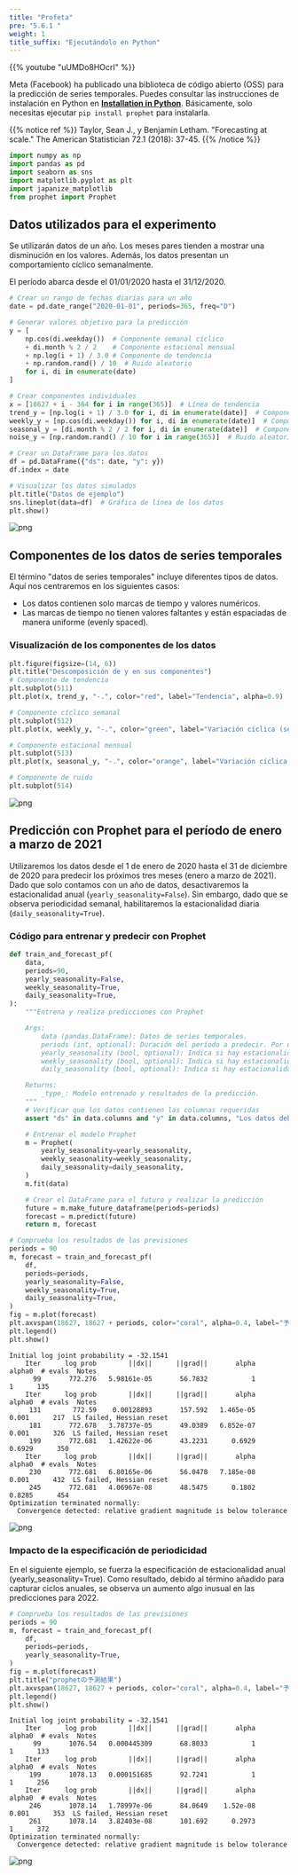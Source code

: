 ```yaml
---
title: "Profeta"
pre: "5.6.1 "
weight: 1
title_suffix: "Ejecutándolo en Python"
---
```


{{% youtube "uUMDo8HOcrI" %}}

Meta (Facebook) ha publicado una biblioteca de código abierto (OSS) para la predicción de series temporales. Puedes consultar las instrucciones de instalación en Python en [**Installation in Python**](https://facebook.github.io/prophet/docs/installation.html#python). Básicamente, solo necesitas ejecutar `pip install prophet` para instalarla.

{{% notice ref %}}
Taylor, Sean J., y Benjamin Letham. "Forecasting at scale." The American Statistician 72.1 (2018): 37-45.
{{% /notice %}}


```python
import numpy as np
import pandas as pd
import seaborn as sns
import matplotlib.pyplot as plt
import japanize_matplotlib
from prophet import Prophet
```

## Datos utilizados para el experimento
Se utilizarán datos de un año. Los meses pares tienden a mostrar una disminución en los valores. Además, los datos presentan un comportamiento cíclico semanalmente. 

El período abarca desde el 01/01/2020 hasta el 31/12/2020.

```python
# Crear un rango de fechas diarias para un año
date = pd.date_range("2020-01-01", periods=365, freq="D")

# Generar valores objetivo para la predicción
y = [
    np.cos(di.weekday())  # Componente semanal cíclico
    + di.month % 2 / 2    # Componente estacional mensual
    + np.log(i + 1) / 3.0 # Componente de tendencia
    + np.random.rand() / 10  # Ruido aleatorio
    for i, di in enumerate(date)
]

# Crear componentes individuales
x = [18627 + i - 364 for i in range(365)]  # Línea de tendencia
trend_y = [np.log(i + 1) / 3.0 for i, di in enumerate(date)]  # Componente de tendencia
weekly_y = [np.cos(di.weekday()) for i, di in enumerate(date)]  # Componente semanal
seasonal_y = [di.month % 2 / 2 for i, di in enumerate(date)]  # Componente estacional
noise_y = [np.random.rand() / 10 for i in range(365)]  # Ruido aleatorio

# Crear un DataFrame para los datos
df = pd.DataFrame({"ds": date, "y": y})
df.index = date

# Visualizar los datos simulados
plt.title("Datos de ejemplo")
sns.lineplot(data=df)  # Gráfica de línea de los datos
plt.show()
```


    
![png](/images/timeseries/forecast/001-Prophet_files/001-Prophet_5_0.png)
    

## Componentes de los datos de series temporales
El término "datos de series temporales" incluye diferentes tipos de datos. Aquí nos centraremos en los siguientes casos:

- Los datos contienen solo marcas de tiempo y valores numéricos.
- Las marcas de tiempo no tienen valores faltantes y están espaciadas de manera uniforme (evenly spaced).

### Visualización de los componentes de los datos

```python
plt.figure(figsize=(14, 6))
plt.title("Descomposición de y en sus componentes")
# Componente de tendencia
plt.subplot(511)
plt.plot(x, trend_y, "-.", color="red", label="Tendencia", alpha=0.9)

# Componente cíclico semanal
plt.subplot(512)
plt.plot(x, weekly_y, "-.", color="green", label="Variación cíclica (semanal)", alpha=0.9)

# Componente estacional mensual
plt.subplot(513)
plt.plot(x, seasonal_y, "-.", color="orange", label="Variación cíclica (mensual)", alpha=0.9)

# Componente de ruido
plt.subplot(514)
```


    
![png](/images/timeseries/forecast/001-Prophet_files/001-Prophet_7_0.png)
    

## Predicción con Prophet para el período de enero a marzo de 2021
Utilizaremos los datos desde el 1 de enero de 2020 hasta el 31 de diciembre de 2020 para predecir los próximos tres meses (enero a marzo de 2021). Dado que solo contamos con un año de datos, desactivaremos la estacionalidad anual (`yearly_seasonality=False`). Sin embargo, dado que se observa periodicidad semanal, habilitaremos la estacionalidad diaria (`daily_seasonality=True`).

### Código para entrenar y predecir con Prophet

```python
def train_and_forecast_pf(
    data,
    periods=90,
    yearly_seasonality=False,
    weekly_seasonality=True,
    daily_seasonality=True,
):
    """Entrena y realiza predicciones con Prophet

    Args:
        data (pandas.DataFrame): Datos de series temporales.
        periods (int, optional): Duración del período a predecir. Por defecto, 90 días.
        yearly_seasonality (bool, optional): Indica si hay estacionalidad anual. Por defecto, False.
        weekly_seasonality (bool, optional): Indica si hay estacionalidad semanal. Por defecto, True.
        daily_seasonality (bool, optional): Indica si hay estacionalidad diaria. Por defecto, True.

    Returns:
        _type_: Modelo entrenado y resultados de la predicción.
    """
    # Verificar que los datos contienen las columnas requeridas
    assert "ds" in data.columns and "y" in data.columns, "Los datos deben contener las columnas 'ds' y 'y'."

    # Entrenar el modelo Prophet
    m = Prophet(
        yearly_seasonality=yearly_seasonality,
        weekly_seasonality=weekly_seasonality,
        daily_seasonality=daily_seasonality,
    )
    m.fit(data)

    # Crear el DataFrame para el futuro y realizar la predicción
    future = m.make_future_dataframe(periods=periods)
    forecast = m.predict(future)
    return m, forecast
```


```python
# Comprueba los resultados de las previsiones
periods = 90
m, forecast = train_and_forecast_pf(
    df,
    periods=periods,
    yearly_seasonality=False,
    weekly_seasonality=True,
    daily_seasonality=True,
)
fig = m.plot(forecast)
plt.axvspan(18627, 18627 + periods, color="coral", alpha=0.4, label="予測期間")
plt.legend()
plt.show()
```

    Initial log joint probability = -32.1541
        Iter      log prob        ||dx||      ||grad||       alpha      alpha0  # evals  Notes 
          99       772.276   5.98161e-05       56.7832           1           1      135   
        Iter      log prob        ||dx||      ||grad||       alpha      alpha0  # evals  Notes 
         131        772.59    0.00128893       157.592   1.465e-05       0.001      217  LS failed, Hessian reset 
         181       772.678   3.78737e-05       49.0389   6.852e-07       0.001      326  LS failed, Hessian reset 
         199       772.681   1.42622e-06       43.2231      0.6929      0.6929      350   
        Iter      log prob        ||dx||      ||grad||       alpha      alpha0  # evals  Notes 
         230       772.681   6.80165e-06       56.0478   7.185e-08       0.001      432  LS failed, Hessian reset 
         245       772.681   4.06967e-08       48.5475      0.1802      0.8285      454   
    Optimization terminated normally: 
      Convergence detected: relative gradient magnitude is below tolerance



    
![png](/images/timeseries/forecast/001-Prophet_files/001-Prophet_10_1.png)
    


### Impacto de la especificación de periodicidad

En el siguiente ejemplo, se fuerza la especificación de estacionalidad anual (yearly_seasonality=True).
Como resultado, debido al término añadido para capturar ciclos anuales, se observa un aumento algo inusual en las predicciones para 2022.


```python
# Comprueba los resultados de las previsiones
periods = 90
m, forecast = train_and_forecast_pf(
    df,
    periods=periods,
    yearly_seasonality=True,
)
fig = m.plot(forecast)
plt.title("prophetの予測結果")
plt.axvspan(18627, 18627 + periods, color="coral", alpha=0.4, label="予測期間")
plt.legend()
plt.show()
```

    Initial log joint probability = -32.1541
        Iter      log prob        ||dx||      ||grad||       alpha      alpha0  # evals  Notes 
          99       1076.54   0.000445309       68.8033           1           1      133   
        Iter      log prob        ||dx||      ||grad||       alpha      alpha0  # evals  Notes 
         199       1078.13   0.000151685       92.7241           1           1      256   
        Iter      log prob        ||dx||      ||grad||       alpha      alpha0  # evals  Notes 
         246       1078.14   1.78997e-06       84.0649    1.52e-08       0.001      353  LS failed, Hessian reset 
         261       1078.14   3.82403e-08       101.692      0.2973           1      372   
    Optimization terminated normally: 
      Convergence detected: relative gradient magnitude is below tolerance



    
![png](/images/timeseries/forecast/001-Prophet_files/001-Prophet_12_1.png)
    

